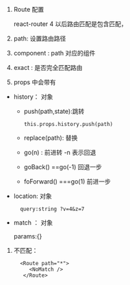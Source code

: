 1. Route 配置
   
   react-router 4 以后路由匹配是包含匹配，

2. path: 设置路由路径
3. component : path 对应的组件
4. exact : 是否完全匹配路由
5. props 中会带有
   
+ history： 对象
  
  + push(path,state):跳转

        this.props.history.push(path)
   + replace(path): 替换
   + go(n) : 前进转 -n 表示回退
   + goBack() ==go(-1) 回退一步
   + foForward() ===go(1) 前进一步
+ location: 对象

        query:string ?v=4&z=7
+ match ： 对象
  
    params:{}

1. 不匹配：
   
         <Route path="*">
            <NoMatch />
          </Route>
